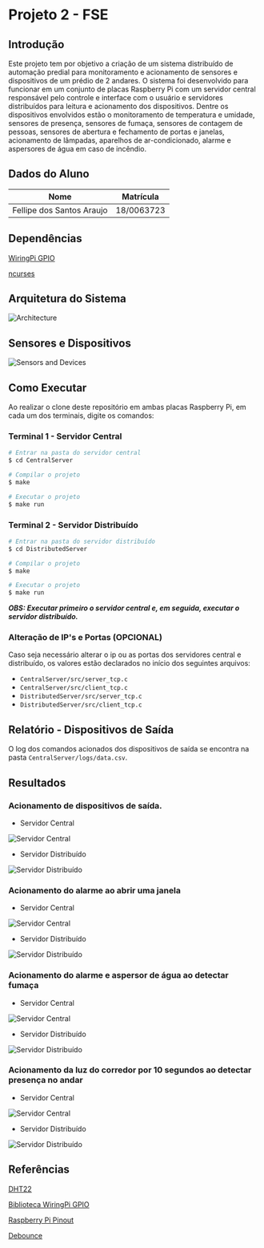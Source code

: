 # Projeto 2 - FSE

## Introdução

Este projeto tem por objetivo a criação de um sistema distribuído de automação predial para monitoramento e acionamento de sensores e dispositivos de um prédio de 2 andares. O sistema foi desenvolvido para funcionar em um conjunto de placas Raspberry Pi com um servidor central responsável pelo controle e interface com o usuário e servidores distribuídos para leitura e acionamento dos dispositivos. Dentre os dispositivos envolvidos estão o monitoramento de temperatura e umidade, sensores de presença, sensores de fumaça, sensores de contagem de pessoas, sensores de abertura e fechamento de portas e janelas, acionamento de lâmpadas, aparelhos de ar-condicionado, alarme e aspersores de água em caso de incêndio.

## Dados do Aluno

| Nome | Matrícula |
| ---- | --------- |
| Fellipe dos Santos Araujo | 18/0063723 |

## Dependências

[WiringPi GPIO](http://wiringpi.com/)

[ncurses](https://invisible-island.net/ncurses/)

## Arquitetura do Sistema

![Architecture](assets/architecture.png)

## Sensores e Dispositivos

![Sensors and Devices](assets/building_devices.png)

## Como Executar

Ao realizar o clone deste repositório em ambas placas Raspberry Pi, em cada um dos terminais, digite os comandos:

### Terminal 1 - Servidor Central

```bash
# Entrar na pasta do servidor central
$ cd CentralServer

# Compilar o projeto
$ make

# Executar o projeto
$ make run
```

### Terminal 2 - Servidor Distribuído

```bash
# Entrar na pasta do servidor distribuído
$ cd DistributedServer

# Compilar o projeto
$ make

# Executar o projeto
$ make run
```

***OBS: Executar primeiro o servidor central e, em seguida, executar o servidor distribuído.***

### Alteração de IP's e Portas (OPCIONAL)

Caso seja necessário alterar o ip ou as portas dos servidores central e distribuído, os valores estão declarados no início dos seguintes arquivos:

* `CentralServer/src/server_tcp.c`
* `CentralServer/src/client_tcp.c`
* `DistributedServer/src/server_tcp.c`
* `DistributedServer/src/client_tcp.c`

## Relatório - Dispositivos de Saída

O log dos comandos acionados dos dispositivos de saída se encontra na pasta `CentralServer/logs/data.csv`.

## Resultados

### Acionamento de dispositivos de saída.

* Servidor Central

![Servidor Central](assets/central_1.png)

* Servidor Distribuído

![Servidor Distribuído](assets/distributed_1.png)

### Acionamento do alarme ao abrir uma janela

* Servidor Central

![Servidor Central](assets/central_2.png)

* Servidor Distribuído

![Servidor Distribuído](assets/distributed_2.png)

### Acionamento do alarme e aspersor de água ao detectar fumaça

* Servidor Central

![Servidor Central](assets/central_3.png)

* Servidor Distribuído

![Servidor Distribuído](assets/distributed_3.png)

### Acionamento da luz do corredor por 10 segundos ao detectar presença no andar

* Servidor Central

![Servidor Central](assets/central_4.png)

* Servidor Distribuído

![Servidor Distribuído](assets/distributed_4.png)

## Referências

[DHT22](https://github.com/nebulx29/dht22)

[Biblioteca WiringPi GPIO](http://wiringpi.com/)

[Raspberry Pi Pinout](https://pinout.xyz/)

[Debounce](https://www.filipeflop.com/blog/debounce-o-que-e-e-como-resolver-via-software/)
